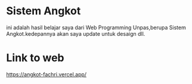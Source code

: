 # Sistem Angkot
ini adalah hasil belajar saya dari Web Programming Unpas,berupa Sistem Angkot.kedepannya akan saya update untuk desaign dll.
# Link to web
https://angkot-fachri.vercel.app/

